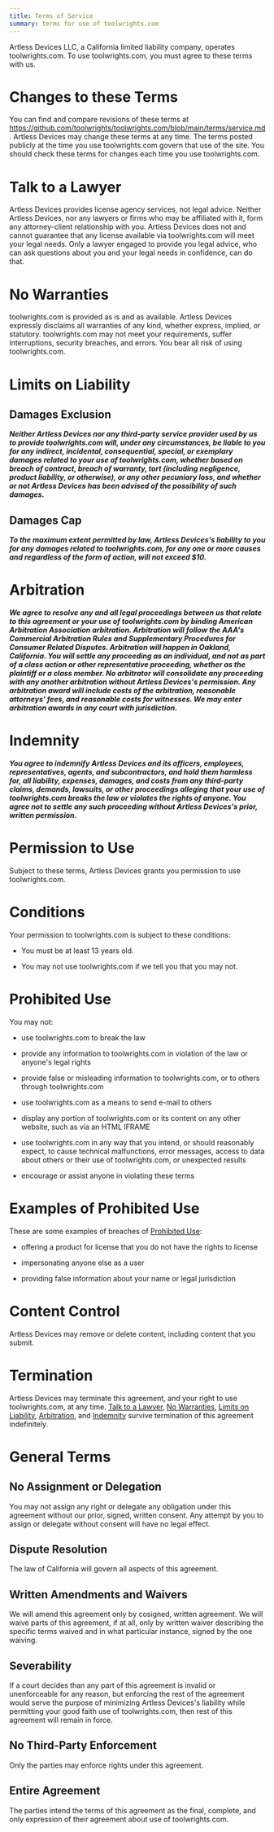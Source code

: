 ```yaml
---
title: Terms of Service
summary: terms for use of toolwrights.com
---
```


Artless Devices LLC, a California limited liability company, operates toolwrights.com.  To use toolwrights.com, you must agree to these terms with us.

# Changes to these Terms

You can find and compare revisions of these terms at <https://github.com/toolwrights/toolwrights.com/blob/main/terms/service.md>.  Artless Devices may change these terms at any time.  The terms posted publicly at the time you use toolwrights.com govern that use of the site.  You should check these terms for changes each time you use toolwrights.com.

<h1 id="talk-to-a-lawyer">Talk to a Lawyer</h1>

<span class="conspicuous" markdown="1">Artless Devices provides license agency services, not legal advice.  Neither Artless Devices, nor any lawyers or firms who may be affiliated with it, form any attorney-client relationship with you.  Artless Devices does not and cannot guarantee that any license available via toolwrights.com will meet your legal needs.  Only a lawyer engaged to provide you legal advice, who can ask questions about you and your legal needs in confidence, can do that.</span>

<h1 id="no-warranties">No Warranties</h1>

<span class="conspicuous" markdown="1">toolwrights.com is provided as is and as available.  Artless Devices expressly disclaims all warranties of any kind, whether express, implied, or statutory.  toolwrights.com may not meet your requirements, suffer interruptions, security breaches, and errors.  You bear all risk of using toolwrights.com.</span>

<h1 id="limits-on-liability">Limits on Liability</h1>

## Damages Exclusion

***Neither Artless Devices nor any third-party service provider used by us to provide toolwrights.com will, under any circumstances, be liable to you for any indirect, incidental, consequential, special, or exemplary damages related to your use of toolwrights.com, whether based on breach of contract, breach of warranty, tort (including negligence, product liability, or otherwise), or any other pecuniary loss, and whether or not Artless Devices has been advised of the possibility of such damages.***

## Damages Cap

***To the maximum extent permitted by law, Artless Devices's liability to you for any damages related to toolwrights.com, for any one or more causes and regardless of the form of action, will not exceed $10.***

<h1 id="arbitration">Arbitration</h1>

***We agree to resolve any and all legal proceedings between us that relate to this agreement or your use of toolwrights.com by binding American Arbitration Association arbitration.  Arbitration will follow the AAA's Commercial Arbitration Rules and Supplementary Procedures for Consumer Related Disputes.  Arbitration will happen in Oakland, California.  You will settle any proceeding as an individual, and not as part of a class action or other representative proceeding, whether as the plaintiff or a class member.  No arbitrator will consolidate any proceeding with any another arbitration without Artless Devices's permission.  Any arbitration award will include costs of the arbitration, reasonable attorneys' fees, and reasonable costs for witnesses.  We may enter arbitration awards in any court with jurisdiction.***

<h1 id="indemnity">Indemnity</h1>

***You agree to indemnify Artless Devices and its officers, employees, representatives, agents, and subcontractors, and hold them harmless for, all liability, expenses, damages, and costs from any third-party claims, demands, lawsuits, or other proceedings alleging that your use of toolwrights.com breaks the law or violates the rights of anyone.  You agree not to settle any such proceeding without Artless Devices's prior, written permission.***

# Permission to Use

Subject to these terms, Artless Devices grants you permission to use toolwrights.com.

# Conditions

Your permission to toolwrights.com is subject to these conditions:

- You must be at least 13 years old.

- You may not use toolwrights.com if we tell you that you may not.

<h1 id="prohibited-use">Prohibited Use</h1>

You may not:

- use toolwrights.com to break the law

- provide any information to toolwrights.com in violation of the law or anyone's legal rights

- provide false or misleading information to toolwrights.com, or to others through toolwrights.com

- use toolwrights.com as a means to send e-mail to others

- display any portion of toolwrights.com or its content on any other website, such as via an HTML IFRAME

- use toolwrights.com in any way that you intend, or should reasonably expect, to cause technical malfunctions, error messages, access to data about others or their use of toolwrights.com, or unexpected results

- encourage or assist anyone in violating these terms

# Examples of Prohibited Use

These are some examples of breaches of [Prohibited Use](#prohibited-use):

- offering a product for license that you do not have the rights to license

- impersonating anyone else as a user

-  providing false information about your name or legal jurisdiction

# Content Control

Artless Devices may remove or delete content, including content that you submit.

# Termination

Artless Devices may terminate this agreement, and your right to use toolwrights.com, at any time.  [Talk to a Lawyer](#talk-to-a-lawyer), [No Warranties](#no-warranties), [Limits on Liability](#limits-on-liability), [Arbitration](#arbitration), and [Indemnity](#indemnity) survive termination of this agreement indefinitely.

# General Terms

## No Assignment or Delegation

You may not assign any right or delegate any obligation under this agreement without our prior, signed, written consent.  Any attempt by you to assign or delegate without consent will have no legal effect.

## Dispute Resolution

The law of California will govern all aspects of this agreement.

## Written Amendments and Waivers

We will amend this agreement only by cosigned, written agreement.  We will waive parts of this agreement, if at all, only by written waiver describing the specific terms waived and in what particular instance, signed by the one waiving.

## Severability

If a court decides than any part of this agreement is invalid or unenforceable for any reason, but enforcing the rest of the agreement would serve the purpose of minimizing Artless Devices's liability while permitting your good faith use of toolwrights.com, then rest of this agreement will remain in force.

## No Third-Party Enforcement

Only the parties may enforce rights under this agreement.

## Entire Agreement

The parties intend the terms of this agreement as the final, complete, and only expression of their agreement about use of toolwrights.com.

